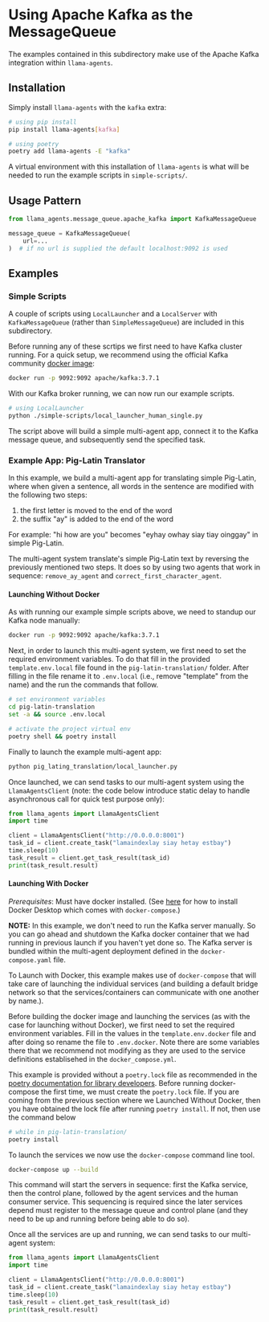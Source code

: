# Using Apache Kafka as the MessageQueue

The examples contained in this subdirectory make use of the Apache Kafka integration
within `llama-agents`.

## Installation

Simply install `llama-agents` with the `kafka` extra:

```sh
# using pip install
pip install llama-agents[kafka]

# using poetry
poetry add llama-agents -E "kafka"
```

A virtual environment with this installation of `llama-agents` is what will
be needed to run the example scripts in `simple-scripts/`.

## Usage Pattern

```python
from llama_agents.message_queue.apache_kafka import KafkaMessageQueue

message_queue = KafkaMessageQueue(
    url=...
)  # if no url is supplied the default localhost:9092 is used
```

## Examples

### Simple Scripts

A couple of scripts using `LocalLauncher` and a `LocalServer` with
`KafkaMessageQueue` (rather than `SimpleMessageQueue`) are included in this
subdirectory.

Before running any of these scrtips we first need to have Kafka cluster running.
For a quick setup, we recommend using the official Kafka community [docker image](https://hub.docker.com/r/apache/kafka):

```sh
docker run -p 9092:9092 apache/kafka:3.7.1
```

With our Kafka broker running, we can now run our example scripts.

```sh
# using LocalLauncher
python ./simple-scripts/local_launcher_human_single.py
```

The script above will build a simple multi-agent app, connect it to the Kafka
message queue, and subsequently send the specified task.

### Example App: Pig-Latin Translator

In this example, we build a multi-agent app for translating simple Pig-Latin,
where when given a sentence, all words in the sentence are modified with the
following two steps:

1. the first letter is moved to the end of the word
2. the suffix "ay" is added to the end of the word

For example: "hi how are you" becomes "eyhay owhay siay tiay oinggay" in simple
Pig-Latin.

The multi-agent system translate's simple Pig-Latin text by reversing the
previously mentioned two steps. It does so by using two agents that work in
sequence: `remove_ay_agent` and `correct_first_character_agent`.

#### Launching Without Docker

As with running our example simple scripts above, we need to standup our
Kafka node manually:

```sh
docker run -p 9092:9092 apache/kafka:3.7.1
```

Next, in order to launch this multi-agent system, we first need to set the
required environment variables. To do that fill in the provided
`template.env.local` file found in the `pig-latin-translation/` folder. After filling
in the file rename it to `.env.local` (i.e., remove "template" from the name)
and the run the commands that follow.

```sh
# set environment variables
cd pig-latin-translation
set -a && source .env.local

# activate the project virtual env
poetry shell && poetry install
```

Finally to launch the example multi-agent app:

```sh
python pig_lating_translation/local_launcher.py
```

Once launched, we can send tasks to our multi-agent system using the
`LlamaAgentsClient` (note: the code below introduce static delay to handle
asynchronous call for quick test purpose only):

```python
from llama_agents import LlamaAgentsClient
import time

client = LlamaAgentsClient("http://0.0.0.0:8001")
task_id = client.create_task("lamaindexlay siay hetay estbay")
time.sleep(10)
task_result = client.get_task_result(task_id)
print(task_result.result)
```

#### Launching With Docker

_Prerequisites_: Must have docker installed. (See
[here](https://docs.docker.com/get-docker/) for how to install Docker Desktop
which comes with `docker-compose`.)

**NOTE:** In this example, we don't need to run the Kafka server manually. So you
can go ahead and shutdown the Kafka docker container that we had running in
previous launch if you haven't yet done so. The Kafka server is bundled within
the multi-agent deployment defined in the `docker-compose.yaml` file.

To Launch with Docker, this example makes use of `docker-compose` that will take
care of launching the individual services (and building a default bridge network
so that the services/containers can communicate with one another by name.).

Before building the docker image and launching the services (as with the case
for launching without Docker), we first need to set the required environment
variables. Fill in the values in the `template.env.docker` file and after doing so rename
the file to `.env.docker`. Note there are some variables there that we recommend
not modifying as they are used to the service definitions establisehed in the
`docker_compose.yml`.

This example is provided without a `poetry.lock` file as recommended in the
[poetry documentation for library developers](https://python-poetry.org/docs/basic-usage/#as-a-library-developer).
Before running docker-compose the first time, we must create the `poetry.lock`
file. If you are coming from the previous section where we Launched Without
Docker, then you have obtained the lock file after running `poetry install`.
If not, then use the command below

```sh
# while in pig-latin-translation/
poetry install
```

To launch the services we now use the `docker-compose` command line tool.

```sh
docker-compose up --build
```

This command will start the servers in sequence: first the Kafka service,
then the control plane, followed by the agent services and the human consumer
service. This sequencing is required since the later services depend must register
to the message queue and control plane (and they need to be up and running before
being able to do so).

Once all the services are up and running, we can send tasks to our multi-agent
system:

```python
from llama_agents import LlamaAgentsClient
import time

client = LlamaAgentsClient("http://0.0.0.0:8001")
task_id = client.create_task("lamaindexlay siay hetay estbay")
time.sleep(10)
task_result = client.get_task_result(task_id)
print(task_result.result)
```
